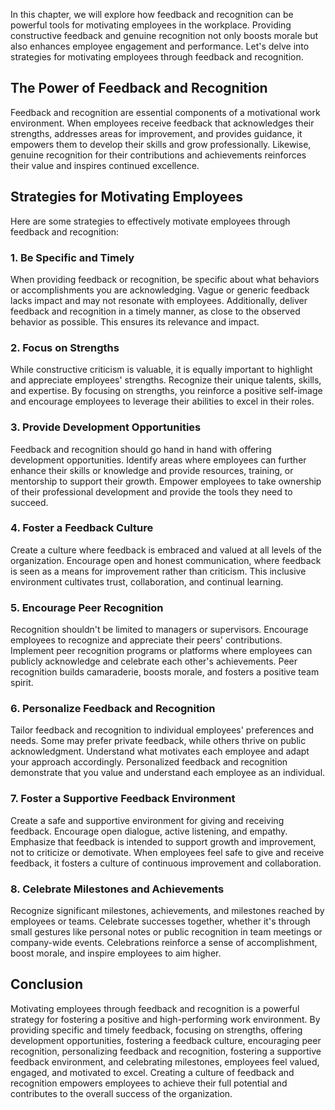 
In this chapter, we will explore how feedback and recognition can be powerful tools for motivating employees in the workplace. Providing constructive feedback and genuine recognition not only boosts morale but also enhances employee engagement and performance. Let's delve into strategies for motivating employees through feedback and recognition.

The Power of Feedback and Recognition
-------------------------------------

Feedback and recognition are essential components of a motivational work environment. When employees receive feedback that acknowledges their strengths, addresses areas for improvement, and provides guidance, it empowers them to develop their skills and grow professionally. Likewise, genuine recognition for their contributions and achievements reinforces their value and inspires continued excellence.

Strategies for Motivating Employees
-----------------------------------

Here are some strategies to effectively motivate employees through feedback and recognition:

### **1. Be Specific and Timely**

When providing feedback or recognition, be specific about what behaviors or accomplishments you are acknowledging. Vague or generic feedback lacks impact and may not resonate with employees. Additionally, deliver feedback and recognition in a timely manner, as close to the observed behavior as possible. This ensures its relevance and impact.

### **2. Focus on Strengths**

While constructive criticism is valuable, it is equally important to highlight and appreciate employees' strengths. Recognize their unique talents, skills, and expertise. By focusing on strengths, you reinforce a positive self-image and encourage employees to leverage their abilities to excel in their roles.

### **3. Provide Development Opportunities**

Feedback and recognition should go hand in hand with offering development opportunities. Identify areas where employees can further enhance their skills or knowledge and provide resources, training, or mentorship to support their growth. Empower employees to take ownership of their professional development and provide the tools they need to succeed.

### **4. Foster a Feedback Culture**

Create a culture where feedback is embraced and valued at all levels of the organization. Encourage open and honest communication, where feedback is seen as a means for improvement rather than criticism. This inclusive environment cultivates trust, collaboration, and continual learning.

### **5. Encourage Peer Recognition**

Recognition shouldn't be limited to managers or supervisors. Encourage employees to recognize and appreciate their peers' contributions. Implement peer recognition programs or platforms where employees can publicly acknowledge and celebrate each other's achievements. Peer recognition builds camaraderie, boosts morale, and fosters a positive team spirit.

### **6. Personalize Feedback and Recognition**

Tailor feedback and recognition to individual employees' preferences and needs. Some may prefer private feedback, while others thrive on public acknowledgment. Understand what motivates each employee and adapt your approach accordingly. Personalized feedback and recognition demonstrate that you value and understand each employee as an individual.

### **7. Foster a Supportive Feedback Environment**

Create a safe and supportive environment for giving and receiving feedback. Encourage open dialogue, active listening, and empathy. Emphasize that feedback is intended to support growth and improvement, not to criticize or demotivate. When employees feel safe to give and receive feedback, it fosters a culture of continuous improvement and collaboration.

### **8. Celebrate Milestones and Achievements**

Recognize significant milestones, achievements, and milestones reached by employees or teams. Celebrate successes together, whether it's through small gestures like personal notes or public recognition in team meetings or company-wide events. Celebrations reinforce a sense of accomplishment, boost morale, and inspire employees to aim higher.

Conclusion
----------

Motivating employees through feedback and recognition is a powerful strategy for fostering a positive and high-performing work environment. By providing specific and timely feedback, focusing on strengths, offering development opportunities, fostering a feedback culture, encouraging peer recognition, personalizing feedback and recognition, fostering a supportive feedback environment, and celebrating milestones, employees feel valued, engaged, and motivated to excel. Creating a culture of feedback and recognition empowers employees to achieve their full potential and contributes to the overall success of the organization.
